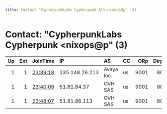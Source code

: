 ```yaml
---
title: Contact "CypherpunkLabs Cypherpunk &lt;nixops@p" (3)
---
```


# Contact: "CypherpunkLabs Cypherpunk &lt;nixops@p" (3)

|   Up |   Ext | JoinTime                                                                                            | IP             | AS         | CC   |   ORp |   Dirp | OS    | Version   | Nickname   |   eFamMembers |
|-----:|------:|:----------------------------------------------------------------------------------------------------|:---------------|:-----------|:-----|------:|-------:|:------|:----------|:-----------|--------------:|
|    1 |     1 | [23:39:18](https://metrics.torproject.org/rs.html#details/FFDC2CC395CB214B736502EF4008278461159D66) | 135.148.26.213 | Avaya Inc. | us   |  9001 |     80 | Linux | 0.4.3.6   | Unnamed    |             8 |
|    1 |     1 | [23:40:09](https://metrics.torproject.org/rs.html#details/A214F8E800C4A4C8716FC8CB82BA408E22381994) | 51.81.84.37    | OVH SAS    | us   |  9001 |     80 | Linux | 0.4.3.6   | Unnamed    |             8 |
|    1 |     1 | [23:48:07](https://metrics.torproject.org/rs.html#details/1D757131A740995CC1DB6F0C17167EDB531313C4) | 51.81.86.113   | OVH SAS    | us   |  9001 |     80 | Linux | 0.4.3.6   | Unnamed    |             8 |

